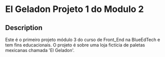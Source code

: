 # El Geladon Projeto 1 do Modulo 2

## Description

Este é o primeiro projeto  módulo 3 do  curso de Front_End na BlueEdTech e tem fins educacionais.
O projeto é sobre uma loja fictícia de paletas mexicanas chamada 'El Geladon'. 
